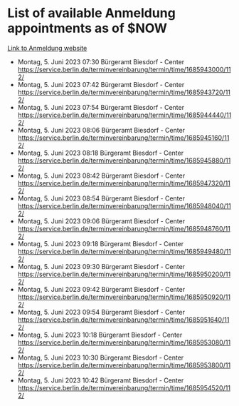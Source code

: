 # List of available Anmeldung appointments as of $NOW
[Link to Anmeldung website](https://service.berlin.de/terminvereinbarung/termin/tag.php?termin=1&anliegen[]=120686&dienstleisterlist=122210,122217,327316,122219,327312,122227,327314,122231,327346,122243,327348,122254,122252,329742,122260,329745,122262,329748,122271,327278,122273,327274,122277,327276,330436,122280,327294,122282,327290,122284,327292,122291,327270,122285,327266,122286,327264,122296,327268,150230,329760,122297,327286,122294,327284,122312,329763,122314,329775,122304,327330,122311,327334,122309,327332,317869,122281,327352,122279,329772,122283,122276,327324,122274,327326,122267,329766,122246,327318,122251,327320,122257,327322,122208,327298,122226,327300&herkunft=http%3A%2F%2Fservice.berlin.de%2Fdienstleistung%2F120686%2F)
- Montag, 5. Juni 2023 07:30 Bürgeramt Biesdorf - Center https://service.berlin.de/terminvereinbarung/termin/time/1685943000/112/
- Montag, 5. Juni 2023 07:42 Bürgeramt Biesdorf - Center https://service.berlin.de/terminvereinbarung/termin/time/1685943720/112/
- Montag, 5. Juni 2023 07:54 Bürgeramt Biesdorf - Center https://service.berlin.de/terminvereinbarung/termin/time/1685944440/112/
- Montag, 5. Juni 2023 08:06 Bürgeramt Biesdorf - Center https://service.berlin.de/terminvereinbarung/termin/time/1685945160/112/
- Montag, 5. Juni 2023 08:18 Bürgeramt Biesdorf - Center https://service.berlin.de/terminvereinbarung/termin/time/1685945880/112/
- Montag, 5. Juni 2023 08:42 Bürgeramt Biesdorf - Center https://service.berlin.de/terminvereinbarung/termin/time/1685947320/112/
- Montag, 5. Juni 2023 08:54 Bürgeramt Biesdorf - Center https://service.berlin.de/terminvereinbarung/termin/time/1685948040/112/
- Montag, 5. Juni 2023 09:06 Bürgeramt Biesdorf - Center https://service.berlin.de/terminvereinbarung/termin/time/1685948760/112/
- Montag, 5. Juni 2023 09:18 Bürgeramt Biesdorf - Center https://service.berlin.de/terminvereinbarung/termin/time/1685949480/112/
- Montag, 5. Juni 2023 09:30 Bürgeramt Biesdorf - Center https://service.berlin.de/terminvereinbarung/termin/time/1685950200/112/
- Montag, 5. Juni 2023 09:42 Bürgeramt Biesdorf - Center https://service.berlin.de/terminvereinbarung/termin/time/1685950920/112/
- Montag, 5. Juni 2023 09:54 Bürgeramt Biesdorf - Center https://service.berlin.de/terminvereinbarung/termin/time/1685951640/112/
- Montag, 5. Juni 2023 10:18 Bürgeramt Biesdorf - Center https://service.berlin.de/terminvereinbarung/termin/time/1685953080/112/
- Montag, 5. Juni 2023 10:30 Bürgeramt Biesdorf - Center https://service.berlin.de/terminvereinbarung/termin/time/1685953800/112/
- Montag, 5. Juni 2023 10:42 Bürgeramt Biesdorf - Center https://service.berlin.de/terminvereinbarung/termin/time/1685954520/112/
